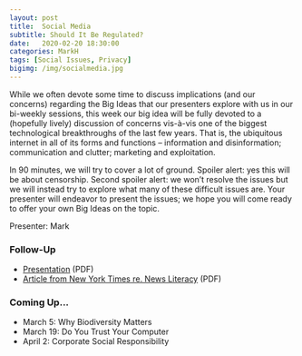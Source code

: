 ```yaml
---
layout: post
title:  Social Media
subtitle: Should It Be Regulated?
date:   2020-02-20 18:30:00
categories: MarkH 
tags: [Social Issues, Privacy]
bigimg: /img/socialmedia.jpg
---
```


While we often devote some time to discuss implications (and our concerns) regarding the Big Ideas that our presenters explore with us in our bi-weekly sessions, this week our big idea will be fully devoted to a (hopefully lively) discussion of concerns vis-à-vis one of the biggest technological breakthroughs of the last few years. That is, the ubiquitous internet in all of its forms and functions – information and disinformation; communication and clutter; marketing and exploitation. 

In 90 minutes, we will try to cover a lot of ground. Spoiler alert: yes this will be about censorship. Second spoiler alert: we won’t resolve the issues but we will instead try to explore what many of these difficult issues are. Your presenter will endeavor to present the issues; we hope you will come ready to offer your own Big Ideas on the topic. 

Presenter: Mark

### Follow-Up

* [Presentation](/assets/present/2020/regulation_internet_content.pdf) (PDF)
* [Article from New York Times re. News Literacy](/assets/present/2020/news-literacy.pdf) (PDF)


### Coming Up...

* March 5: Why Biodiversity Matters
* March 19: Do You Trust Your Computer
* April 2: Corporate Social Responsibility